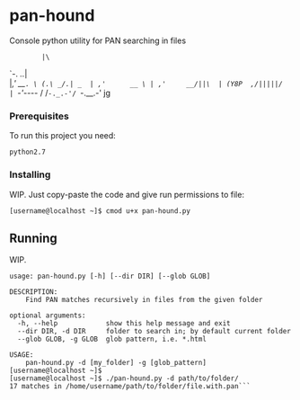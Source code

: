 # pan-hound

Console python utility for PAN searching in files

            |\
   \`-. _.._| \
    |_,'  __`. \
    (.\ _/.| _  |
   ,'      __ \ |
 ,'     __/||\  |
(Y8P  ,/|||||/  |
   `-'_----    /
      /`-._.-'/
      `-.__.-' jg

### Prerequisites

To run this project you need:

```
python2.7
```

### Installing

WIP. Just copy-paste the code and give run permissions to file:

```[username@localhost ~]$ cmod u+x pan-hound.py```

## Running

WIP. 

```[username@localhost ~]$ ./pan-hound.py -h
usage: pan-hound.py [-h] [--dir DIR] [--glob GLOB]

DESCRIPTION:
    Find PAN matches recursively in files from the given folder

optional arguments:
  -h, --help            show this help message and exit
  --dir DIR, -d DIR     folder to search in; by default current folder
  --glob GLOB, -g GLOB  glob pattern, i.e. *.html

USAGE:
    pan-hound.py -d [my_folder] -g [glob_pattern]
[username@localhost ~]$
[username@localhost ~]$ ./pan-hound.py -d path/to/folder/
17 matches in /home/username/path/to/folder/file.with.pan```
